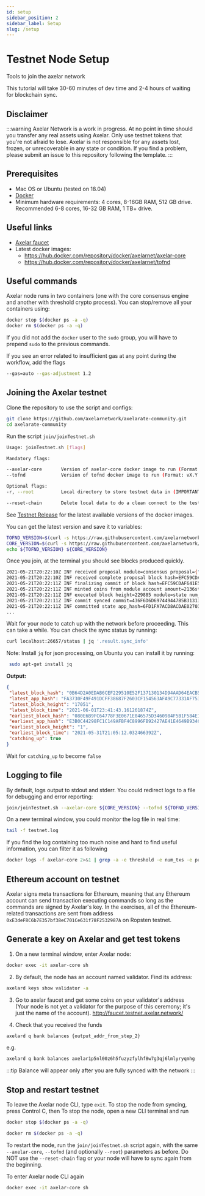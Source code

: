 ```yaml
---
id: setup
sidebar_position: 2
sidebar_label: Setup
slug: /setup
---
```


# Testnet Node Setup
Tools to join the axelar network

This tutorial will take 30-60 minutes of dev time and 2-4 hours of waiting for blockchain sync.

## Disclaimer
:::warning
Axelar Network is a work in progress. At no point in time should you transfer any real assets using Axelar. Only use testnet tokens that you're not afraid to lose. Axelar is not responsible for any assets lost, frozen, or unrecoverable in any state or condition. If you find a problem, please submit an issue to this repository following the template.
:::

## Prerequisites

- Mac OS or Ubuntu (tested on 18.04)
- [Docker](https://docs.docker.com/engine/install/)
- Minimum hardware requirements: 4 cores, 8-16GB RAM, 512 GB drive. Recommended 6-8 cores, 16-32 GB RAM, 1 TB+ drive.


## Useful links
- [Axelar faucet](http://faucet.testnet.axelar.network/)
- Latest docker images:
  + https://hub.docker.com/repository/docker/axelarnet/axelar-core
  + https://hub.docker.com/repository/docker/axelarnet/tofnd

## Useful commands
Axelar node runs in two containers (one with the core consensus engine and another with threshold crypto process). You can stop/remove all your containers using:
```bash
docker stop $(docker ps -a -q)
docker rm $(docker ps -a -q)
```
If you did not add the `docker` user to the `sudo` group, you will have to prepend `sudo` to the previous commands.


If you see an error related to insufficient gas at any point during the workflow, add the flags
```bash
--gas=auto --gas-adjustment 1.2
```

## Joining the Axelar testnet

Clone the repository to use the script and configs:

```bash
git clone https://github.com/axelarnetwork/axelarate-community.git
cd axelarate-community
```

Run the script `join/joinTestnet.sh`
```bash
Usage: joinTestnet.sh [flags]

Mandatory flags:

--axelar-core       Version of axelar-core docker image to run (Format: vX.Y.Z)
--tofnd             Version of tofnd docker image to run (Format: vX.Y.Z)

Optional flags:
-r, --root          Local directory to store testnet data in (IMPORTANT: this directory is removed and recreated if --reset-chain is set)

--reset-chain       Delete local data to do a clean connect to the testnet (If you participated in an older version of the testnet)

```
See [Testnet Release](/testnet-releases) for the latest available versions of the docker images.

You can get the latest version and save it to variables:
```bash
TOFND_VERSION=$(curl -s https://raw.githubusercontent.com/axelarnetwork/axelarate-community/main/documentation/docs/testnet-releases.md | grep tofnd | cut -d \` -f 4)
CORE_VERSION=$(curl -s https://raw.githubusercontent.com/axelarnetwork/axelarate-community/main/documentation/docs/testnet-releases.md  | grep axelar-core | cut -d \` -f 4)
echo ${TOFND_VERSION} ${CORE_VERSION}
```

Once you join, at the terminal you should see blocks produced quickly.

```bash
2021-05-21T20:22:10Z INF received proposal module=consensus proposal={"Type":32,"block_id":{"hash":"EFC59CDAF641E5C12FC85B352B06F8E1188D57D6CF5E4C629B6D5E51FEB9A675","parts":{"hash":"2B0E54FA353D22606BF526E4341F1698C7495FA448E28E62E40679793B289D6D","total":1}},"height":229885,"pol_round":-1,"round":0,"signature":"Cqepe/A+mxHNySEMRuAqi97Ah8TiuJNQvMpmQaVrcgA11p5kzt+Fein3A8XZ2TDH4fy6Qv8XBxmrI2HT1cEUBg==","timestamp":"2021-05-21T20:22:10.854851854Z"}
2021-05-21T20:22:10Z INF received complete proposal block hash=EFC59CDAF641E5C12FC85B352B06F8E1188D57D6CF5E4C629B6D5E51FEB9A675 height=229885 module=consensus
2021-05-21T20:22:11Z INF finalizing commit of block hash=EFC59CDAF641E5C12FC85B352B06F8E1188D57D6CF5E4C629B6D5E51FEB9A675 height=229885 module=consensus num_txs=0 root=34060CC7B7A742F051AA8C7940C431BD1A761AAD8700FB400067F83431E0D4E9
2021-05-21T20:22:11Z INF minted coins from module account amount=2136stake from=mint module=x/bank
2021-05-21T20:22:11Z INF executed block height=229885 module=state num_invalid_txs=0 num_valid_txs=0
2021-05-21T20:22:11Z INF commit synced commit=436F6D6D697449447B5B31313120323039203235302031323220323035203133382032303520313734203220313132203532203137322032303620313334203532203139302031393720313132203233332031333120313535203131312031353420313234203130392031393420312032372032313420323320313238203230375D3A33383146447D
2021-05-21T20:22:11Z INF committed state app_hash=6FD1FA7ACD8ACDAE027034ACCE8634BEC570E9839B6F9A7C6DC2011BD61780CF height=229885 module=state num_txs
...
```
 Wait for your node to catch up with the network before proceeding. This can take a while. 
 You can check the sync status by running:
 ```bash
curl localhost:26657/status | jq '.result.sync_info'
```
Note: Install `jq` for json processing, on Ubuntu you can install it by running:
```bash
 sudo apt-get install jq
```

**Output:**
 ```json
{
  "latest_block_hash": "0B64D2A0EDAB6CEF229510E52F137130134D94AAD64EACB553D51D01B0D1A446",
  "latest_app_hash": "FA3730F49F491DCFF38687F2603CF154563AFA9C77331AF75340C554CB555EFC",
  "latest_block_height": "17051",
  "latest_block_time": "2021-06-01T23:41:43.161261874Z",
  "earliest_block_hash": "080E6B9FC64778F3E0671E046575D3460984F5B1F584E1F2D467341061C7627A",
  "earliest_app_hash": "E3B0C44298FC1C149AFBF4C8996FB92427AE41E4649B934CA495991B7852B855",
  "earliest_block_height": "1",
  "earliest_block_time": "2021-05-31T21:05:12.032466392Z",
  "catching_up": true
}
```
Wait for `catching_up` to become `false`

## Logging to file
By default, logs output to stdout and stderr. You could redirect logs to a file for debugging and error reporting:
```bash
join/joinTestnet.sh --axelar-core ${CORE_VERSION} --tofnd ${TOFND_VERSION} &>> testnet.log
```
On a new terminal window, you could monitor the log file in real time:
```bash
tail -f testnet.log
```
If you find the log containing too much noise and hard to find useful information, you can filter it as following
```bash
docker logs -f axelar-core 2>&1 | grep -a -e threshold -e num_txs -e proxies
```

## Ethereum account on testnet
Axelar signs meta transactions for Ethereum, meaning that any Ethereum account can send transaction executing commands so long as the commands are signed by Axelar's key. In the exercises, all of the Ethereum-related transactions are sent from address `0xE3deF8C6b7E357bf38eC701Ce631f78F2532987A` on Ropsten testnet.

## Generate a key on Axelar and get test tokens
1. On a new terminal window, enter Axelar node:
```bash
docker exec -it axelar-core sh
```
2. By default, the node has an account named validator. Find its address:
```bash
axelard keys show validator -a
```
3. Go to axelar faucet and get some coins on your validator's address (Your node is not yet a validator for the purpose of this ceremony; it's just the name of the account). http://faucet.testnet.axelar.network/

4. Check that you received the funds
```bash
axelard q bank balances {output_addr_from_step_2}
```
e.g.
```bash
axelard q bank balances axelar1p5nl00z6h5fuzyzfylhf8w7g3qj6lmlyryqmhg
```
:::tip
Balance will appear only after you are fully synced with the network
:::

## Stop and restart testnet
To leave the Axelar node CLI, type `exit`.
To stop the node from syncing, press Control C, then 
	To stop the node, open a new CLI terminal and run	
```bash
docker stop $(docker ps -a -q)	
```	
```bash
docker rm $(docker ps -a -q)	
```

To restart the node, run the `join/joinTestnet.sh` script again, with the same `--axelar-core`, `--tofnd` (and optionally `--root`) parameters as before. Do NOT use the `--reset-chain` flag or your node will have to sync again from the beginning.
	
To enter Axelar node CLI again
```bash
docker exec -it axelar-core sh
```
